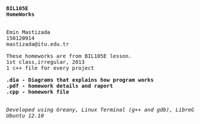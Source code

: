 <pre>
<b>BIL105E
HomeWorks
</b>

Emin Mastizada
150120914
mastizada@itu.edu.tr

These homeworks are from BIL105E lesson.
1st class,irregular, 2013
1 c++ file for every project

<b>.dia - Diagrams that explains how program works
.pdf - homework details and raport
.cpp - homework file
</b>

<i>Developed using Greany, Linux Terminal (g++ and gdb), LibreOffice, Document Viewer, GEdit, Dia, Gimp
Ubuntu 12.10</i>
</pre>
